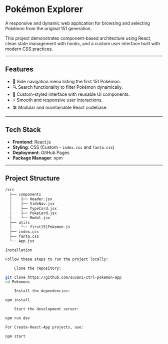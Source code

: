 # Pokémon Explorer

A responsive and dynamic web application for browsing and selecting Pokémon from the original 151 generation.

This project demonstrates component-based architecture using React, clean state management with hooks, and a custom user interface built with modern CSS practices.

---

## Features

- 🧭 Side navigation menu listing the first 151 Pokémon.
- 🔍 Search functionality to filter Pokémon dynamically.
- 🎨 Custom-styled interface with reusable UI components.
- ⚡ Smooth and responsive user interactions.
- 🛠 Modular and maintainable React codebase.

---

## Tech Stack

- **Frontend**: React.js
- **Styling**: CSS (Custom - `index.css` and `fanta.css`)
- **Deployment**: GitHub Pages
- **Package Manager**: npm

---

## Project Structure

```bash
/src
  ├── components
  │    ├── Header.jsx
  │    ├── SideNav.jsx
  │    ├── TypeCard.jsx
  │    ├── PokeCard.jsx
  │    └── Modal.jsx
  ├── utils
  │    └── first151Pokemon.js
  ├── index.css
  ├── fanta.css
  └── App.jsx

Installation

Follow these steps to run the project locally:

    Clone the repository:

git clone https://github.com/suvani-ctrl-pokemon-app
cd Pokemons

    Install the dependencies:

npm install

    Start the development server:

npm run dev

For Create-React-App projects, use:

npm start

